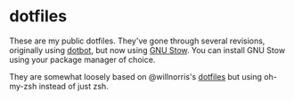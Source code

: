 # dotfiles

These are my public dotfiles. They've gone through several revisions, originally using 
[dotbot](https://github.com/anishathalye/dotbot), but now using 
[GNU Stow](https://www.gnu.org/software/stow/). You can install GNU Stow using your package
manager of choice.

They are somewhat loosely based on @willnorris's [dotfiles](https://github.com/willnorris/dotfiles)
but using oh-my-zsh instead of just zsh.
